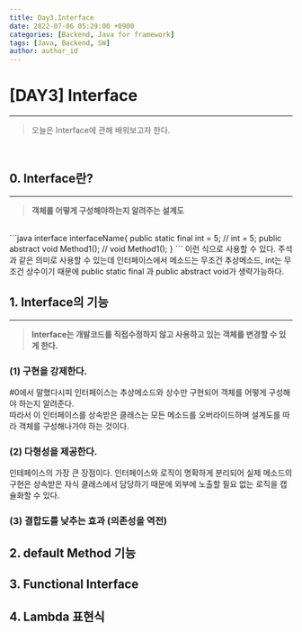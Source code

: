 ```yaml
---
title: Day3.Interface
date: 2022-07-06 05:29:00 +0900
categories: [Backend, Java for framework]
tags: [Java, Backend, SW] 
author: author_id 
---
```


# [DAY3] Interface
---
> 오늘은 Interface에 관해 배워보고자 한다.
<br>

## 0. Interface란?
---
> **객체를 어떻게 구성해야하는지 알려주는 설계도**

<br>
```java
interface interfaceName{
    public static final int = 5;    
    // int = 5;
    public abstract void Method1(); 
    // void Method1();
}
```
이런 식으로 사용할 수 있다.  
주석과 같은 의미로 사용할 수 있는데 인터페이스에서 메소드는 무조건 추상메소드, int는 무조건 상수이기 때문에 public static final 과 public abstract void가 생략가능하다.

## 1. Interface의 기능
---
> **Interface는 개발코드를 직접수정하지 않고 사용하고 있는 객체를 변경할 수 있게 한다.**

### (1) 구현을 강제한다.
#0에서 말했다시피 인터페이스는 추상메소드와 상수만 구현되어 객체를 어떻게 구성해야 하는지 알려준다.   
따라서 이 인터페이스를 상속받은 클래스는 모든 메소드를 오버라이드하며 설계도를 따라 객체를 구성해나가야 하는 것이다. 
<br>

### (2) 다형성을 제공한다.
인테페이스의 가장 큰 장점이다. 인터페이스와 로직이 명확하게 분리되어 실제 메소드의 구현은 상속받은 자식 클래스에서 담당하기 때문에 외부에 노출할 필요 없는 로직을 캡슐화할 수 있다.
<br>

### (3) 결합도를 낮추는 효과 (의존성을 역전)
<!--
이 말이 가장 어려웠다. Dependency Injection, Dependency Inversion등의 용어가 나오는데 머리가 아팠다.
<br>
우선 **Dependency Injection** 부터 알아보자.
<br>
---

#### Dependency Injection (DI) : 의존관계 주입

수업때 했던 예로 로그인이 있다. 우리는 kakao로 로그인할때와 naver로 로그인할때에 따라 아이디와 비밀번호가 달라진다. 뭘로 로그인하느냐에 따라 로그인방법이 달라지는 것이다.   
이는 ***"user가 로그인종류에 의존한다"*** 라고 말할 수 있다.  
코드로 표현하면 다음과 같다.
```java
class User{
    private login Login;

    public User(){
        login = new Login;
    }
}
```
---

위의 코드는 단순히 login에만 의존하게 된다. 하지만 naver, kakao등 다양한 로그인을 의존받을 수 있게 하기위해 ***"인터페이스 추상화"***가 필요한 것이다.  
이 과정을 거치게 되면 인터페이스를 통해 더 다양한 의존 관계를 맺을 수 있고, 실제 구현 클래스와는 관계가 느슨해져 결합도가 낮아지게 된다.

---

그래서 결론적으로 **DI**란 

-->




## 2. default Method 기능
## 3. Functional Interface
## 4. Lambda 표현식
